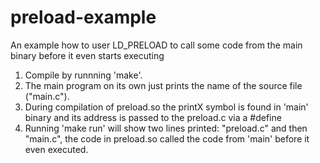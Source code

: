 # preload-example
An example how to user LD_PRELOAD to call some code from the main binary before it even starts executing

1. Compile by runnning 'make'.
2. The main program on its own just prints the name of the source file ("main.c").
3. During compilation of preload.so the printX symbol is found in 'main' binary and its address is passed to the preload.c via a #define
4. Running 'make run' will show two lines printed: "preload.c" and then "main.c", the code in preload.so called the code from 'main' before it even executed.
